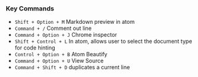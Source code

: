 ### Key Commands

- `Shift + Option + M` Markdown preview in atom
- `Command + /` Comment out line
- `Command + Option + J` Chrome inspector
- `Shift + Control + L` In atom, allows user to select the document type for code hinting
- `Control + Option + B` Atom Beautify
- `Command + Option + U` View Source
- `Command + Shift + D` duplicates a current line
